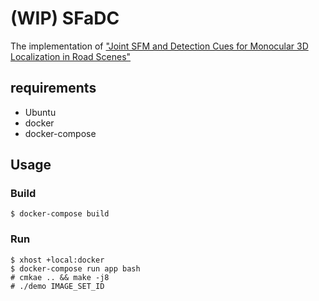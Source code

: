 # (WIP) SFaDC

The implementation of ["Joint SFM and Detection Cues for Monocular 3D Localization in Road Scenes"](https://www.cv-foundation.org/openaccess/content_cvpr_2015/html/Song_Joint_SFM_and_2015_CVPR_paper.html) 




## requirements 

- Ubuntu 
- docker
- docker-compose



## Usage

### Build 

```
$ docker-compose build
```

### Run

```
$ xhost +local:docker
$ docker-compose run app bash
# cmkae .. && make -j8
# ./demo IMAGE_SET_ID
```